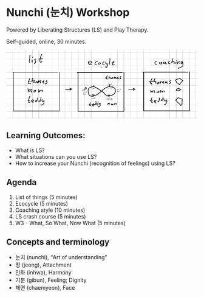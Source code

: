 # Nunchi (눈치) Workshop

Powered by Liberating Structures (LS) and Play Therapy.

Self-guided, online, 30 minutes.

![3 liberating structures](nunchi.png)

## Learning Outcomes:
* What is LS?
* What situations can you use LS?
* How to increase your Nunchi (recognition of feelings) using LS?

## Agenda
1. List of things (5 minutes)
2. Ecocycle (5 minutes)
3. Coaching style (10 minutes)
4. LS crash course (5 minutes)
5. W3 - What, So What, Now What (5 minutes)

## Concepts and terminology
* 눈치 (nunchi), “Art of understanding”
* 정 (jeong), Attachment
* 인화 (inhwa), Harmony
* 기분 (gibun), Feeling; Dignity
* 체면 (chaemyeon), Face

